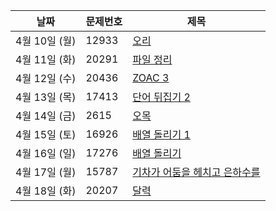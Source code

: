 날짜 | 문제번호 | 제목
--|--|--
4월 10일 (월) | 12933	| [오리](https://www.acmicpc.net/problem/12933)
4월 11일 (화) | 20291	| [파일 정리](https://www.acmicpc.net/problem/20291)
4월 12일 (수) | 20436	| [ZOAC 3](https://www.acmicpc.net/problem/20436)
4월 13일 (목) | 17413	| [단어 뒤집기 2](https://www.acmicpc.net/problem/17413)
4월 14일 (금) | 2615	| [오목](https://www.acmicpc.net/problem/2615)
4월 15일 (토) | 16926	| [배열 돌리기 1](https://www.acmicpc.net/problem/16926)
4월 16일 (일) | 17276	| [배열 돌리기](https://www.acmicpc.net/problem/17276)
4월 17일 (월) | 15787	| [기차가 어둠을 헤치고 은하수를](https://www.acmicpc.net/problem/15787)
4월 18일 (화) | 20207	| [달력](https://www.acmicpc.net/problem/20207)
